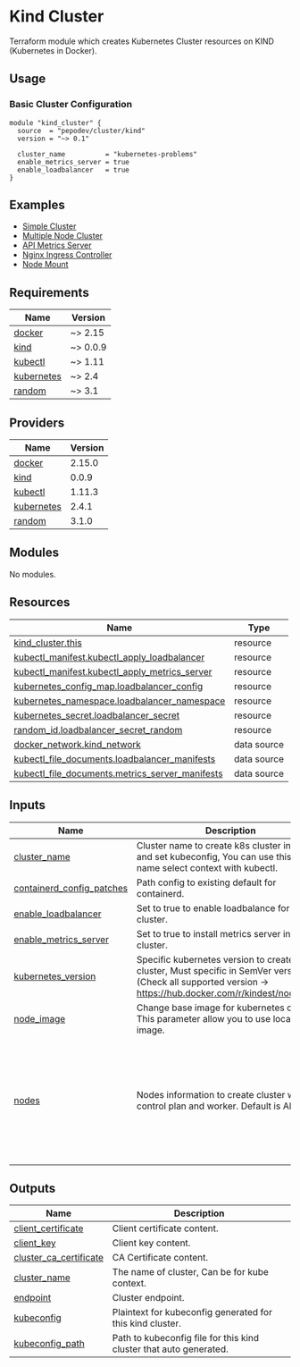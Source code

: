 # Kind Cluster

Terraform module which creates Kubernetes Cluster resources on KIND (Kubernetes in Docker).

## Usage

### Basic Cluster Configuration

```hcl
module "kind_cluster" {
  source  = "pepodev/cluster/kind"
  version = "~> 0.1"

  cluster_name          = "kubernetes-problems"
  enable_metrics_server = true
  enable_loadbalancer   = true
}
```

## Examples

- [Simple Cluster](examples/simple-kubernetes-cluster)
- [Multiple Node Cluster](multi-node-kubernetes-cluster)
- [API Metrics Server](examples/metrics-api-server)
- [Nginx Ingress Controller](examples/nginx-ingress-controller)
- [Node Mount](examples/node-mount)

<!-- BEGINNING OF PRE-COMMIT-TERRAFORM DOCS HOOK -->
## Requirements

| Name | Version |
|------|---------|
| <a name="requirement_docker"></a> [docker](#requirement\_docker) | ~> 2.15 |
| <a name="requirement_kind"></a> [kind](#requirement\_kind) | ~> 0.0.9 |
| <a name="requirement_kubectl"></a> [kubectl](#requirement\_kubectl) | ~> 1.11 |
| <a name="requirement_kubernetes"></a> [kubernetes](#requirement\_kubernetes) | ~> 2.4 |
| <a name="requirement_random"></a> [random](#requirement\_random) | ~> 3.1 |

## Providers

| Name | Version |
|------|---------|
| <a name="provider_docker"></a> [docker](#provider\_docker) | 2.15.0 |
| <a name="provider_kind"></a> [kind](#provider\_kind) | 0.0.9 |
| <a name="provider_kubectl"></a> [kubectl](#provider\_kubectl) | 1.11.3 |
| <a name="provider_kubernetes"></a> [kubernetes](#provider\_kubernetes) | 2.4.1 |
| <a name="provider_random"></a> [random](#provider\_random) | 3.1.0 |

## Modules

No modules.

## Resources

| Name | Type |
|------|------|
| [kind_cluster.this](https://registry.terraform.io/providers/kyma-incubator/kind/latest/docs/resources/cluster) | resource |
| [kubectl_manifest.kubectl_apply_loadbalancer](https://registry.terraform.io/providers/gavinbunney/kubectl/latest/docs/resources/manifest) | resource |
| [kubectl_manifest.kubectl_apply_metrics_server](https://registry.terraform.io/providers/gavinbunney/kubectl/latest/docs/resources/manifest) | resource |
| [kubernetes_config_map.loadbalancer_config](https://registry.terraform.io/providers/hashicorp/kubernetes/latest/docs/resources/config_map) | resource |
| [kubernetes_namespace.loadbalancer_namespace](https://registry.terraform.io/providers/hashicorp/kubernetes/latest/docs/resources/namespace) | resource |
| [kubernetes_secret.loadbalancer_secret](https://registry.terraform.io/providers/hashicorp/kubernetes/latest/docs/resources/secret) | resource |
| [random_id.loadbalancer_secret_random](https://registry.terraform.io/providers/hashicorp/random/latest/docs/resources/id) | resource |
| [docker_network.kind_network](https://registry.terraform.io/providers/kreuzwerker/docker/latest/docs/data-sources/network) | data source |
| [kubectl_file_documents.loadbalancer_manifests](https://registry.terraform.io/providers/gavinbunney/kubectl/latest/docs/data-sources/file_documents) | data source |
| [kubectl_file_documents.metrics_server_manifests](https://registry.terraform.io/providers/gavinbunney/kubectl/latest/docs/data-sources/file_documents) | data source |

## Inputs

| Name | Description | Type | Default | Required |
|------|-------------|------|---------|:--------:|
| <a name="input_cluster_name"></a> [cluster\_name](#input\_cluster\_name) | Cluster name to create k8s cluster in Docker and set kubeconfig, You can use this cluster name select context with kubectl. | `string` | n/a | yes |
| <a name="input_containerd_config_patches"></a> [containerd\_config\_patches](#input\_containerd\_config\_patches) | Path config to existing default for containerd. | `list(string)` | `[]` | no |
| <a name="input_enable_loadbalancer"></a> [enable\_loadbalancer](#input\_enable\_loadbalancer) | Set to true to enable loadbalance for kind cluster. | `bool` | `false` | no |
| <a name="input_enable_metrics_server"></a> [enable\_metrics\_server](#input\_enable\_metrics\_server) | Set to true to install metrics server into cluster. | `bool` | `false` | no |
| <a name="input_kubernetes_version"></a> [kubernetes\_version](#input\_kubernetes\_version) | Specific kubernetes version to create cluster, Must specific in SemVer version. (Check all supported version -> https://hub.docker.com/r/kindest/node/tags) | `string` | `"1.21.1"` | no |
| <a name="input_node_image"></a> [node\_image](#input\_node\_image) | Change base image for kubernetes cluster, This parameter allow you to use local build image. | `string` | `"kindest/node"` | no |
| <a name="input_nodes"></a> [nodes](#input\_nodes) | Nodes information to create cluster with control plan and worker. Default is AIO node. | <pre>list(object({<br>    role                   = string<br>    kubeadm_config_patches = list(string)<br>    extra_port_mappings = object({<br>      listen_address = string<br>      container_port = string<br>      host_port      = string<br>      protocol       = string<br>    })<br>  }))</pre> | `[]` | no |

## Outputs

| Name | Description |
|------|-------------|
| <a name="output_client_certificate"></a> [client\_certificate](#output\_client\_certificate) | Client certificate content. |
| <a name="output_client_key"></a> [client\_key](#output\_client\_key) | Client key content. |
| <a name="output_cluster_ca_certificate"></a> [cluster\_ca\_certificate](#output\_cluster\_ca\_certificate) | CA Certificate content. |
| <a name="output_cluster_name"></a> [cluster\_name](#output\_cluster\_name) | The name of cluster, Can be for kube context. |
| <a name="output_endpoint"></a> [endpoint](#output\_endpoint) | Cluster endpoint. |
| <a name="output_kubeconfig"></a> [kubeconfig](#output\_kubeconfig) | Plaintext for kubeconfig generated for this kind cluster. |
| <a name="output_kubeconfig_path"></a> [kubeconfig\_path](#output\_kubeconfig\_path) | Path to kubeconfig file for this kind cluster that auto generated. |
<!-- END OF PRE-COMMIT-TERRAFORM DOCS HOOK -->
